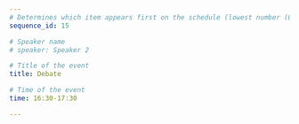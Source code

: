 ```yaml
---
# Determines which item appears first on the schedule (lowest number (0) appears first)
sequence_id: 15

# Speaker name
# speaker: Speaker 2

# Title of the event
title: Debate

# Time of the event
time: 16:30-17:30

---
```

